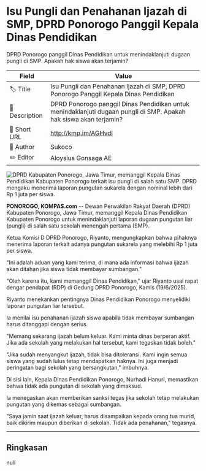 # Isu Pungli dan Penahanan Ijazah di SMP, DPRD Ponorogo Panggil Kepala Dinas Pendidikan

DPRD Ponorogo panggil Dinas Pendidikan untuk menindaklanjuti dugaan pungli di SMP. Apakah hak siswa akan terjamin?

| Field         | Value                                                       |
|---------------|-------------------------------------------------------------|
| 🏷️ Title       | Isu Pungli dan Penahanan Ijazah di SMP, DPRD Ponorogo Panggil Kepala Dinas Pendidikan |
| 📝 Description | DPRD Ponorogo panggil Dinas Pendidikan untuk menindaklanjuti dugaan pungli di SMP. Apakah hak siswa akan terjamin? |
| 🔗 Short URL   | http://kmp.im/AGHvdI |
| 👤 Author      | Sukoco |
| ✏️ Editor      | Aloysius Gonsaga AE |

![DPRD Kabupaten Ponorogo, Jawa Timur, memanggil Kepala Dinas Pendidikan Kabupaten Ponorogo terkait isu pungli di salah satu SMP. DPRD mengaku menerima laporan pungutan sukarela dengan nominal lebih dari Rp 1 juta per siswa.](https://asset.kompas.com/crops/TZKQDAlIlGD5S3SsGcxjwEcM2Yk=/0x0:0x0/750x500/data/photo/2025/06/20/6854bd9eb4495.jpg)

**PONOROGO, KOMPAS.com** -- Dewan Perwakilan Rakyat Daerah (DPRD) Kabupaten Ponorogo, Jawa Timur, memanggil Kepala Dinas Pendidikan Kabupaten Ponorogo untuk menindaklanjuti laporan dugaan pungutan liar (pungli) di salah satu sekolah menengah pertama (SMP).

Ketua Komisi D DPRD Ponorogo, Riyanto, mengungkapkan bahwa pihaknya menerima laporan terkait adanya pungutan sukarela yang melebihi Rp 1 juta per siswa.

"Ini adalah aduan yang kami terima, di mana ada informasi bahwa ijazah akan ditahan jika siswa tidak membayar sumbangan.\"

\"Oleh karena itu, kami memanggil Dinas Pendidikan," ujar Riyanto usai rapat dengar pendapat (RDP) di Gedung DPRD Ponorogo, Kamis (19/6/2025).

Riyanto menekankan pentingnya Dinas Pendidikan Ponorogo menyelidiki laporan pungutan liar tersebut.

Ia menilai isu penahanan ijazah siswa apabila tidak membayar sumbangan harus ditanggapi dengan serius.

"Memang sekarang ijazah belum keluar. Kami minta dinas berperan aktif. Jika ada sekolah yang melakukan hal tersebut, kami tegaskan tidak boleh.\"

\"Jika sudah menyangkut ijazah, tidak bisa ditoleransi. Kami ingin semua siswa yang sudah lulus tetap mendapatkan haknya. Ini juga menjadi peringatan bagi sekolah yang bersangkutan," imbuhnya.

Di sisi lain, Kepala Dinas Pendidikan Ponorogo, Nurhadi Hanuri, memastikan bahwa tidak ada pungutan di sekolah yang dimaksud.

Ia menegaskan akan memberikan sanksi tegas jika sekolah tetap melakukan pungutan yang dikemas sebagai sumbangan.

"Saya jamin saat ijazah keluar, harus disampaikan kepada orang tua murid, baik dikirim maupun diberikan di sekolah. Tidak ada penahanan," tegasnya.

---
## Ringkasan

null
